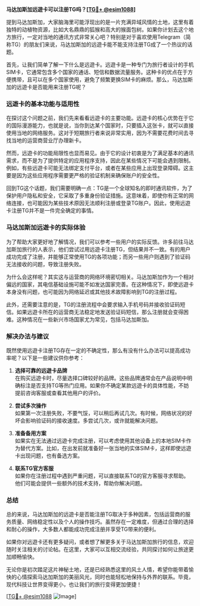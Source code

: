 **马达加斯加远遊卡可以注册TG吗？[[TG💪+ @esim1088](https://t.me/s/esim1088)]**

提到马达加斯加，大家脑海里可能浮现出的是一片充满异域风情的土地，这里有着独特的动植物资源，比如大名鼎鼎的狐猴和高大的猴面包树。如果你计划去这个地方旅行，一定对当地的通讯方式非常关心吧？特别是对于喜欢使用Telegram（简称TG）的朋友们来说，马达加斯加的远遊卡能不能支持注册TG成了一个热议的话题。

首先，让我们简单了解一下什么是远遊卡。远遊卡是一种专门为旅行者设计的手机SIM卡，它通常包含多个国家的通话、短信和数据流量服务。这种卡的优点在于方便携带，且可以在多个国家使用，避免了频繁更换SIM卡的麻烦。那么，马达加斯加的远遊卡是否能用来注册TG呢？

### **远遊卡的基本功能与适用性**

在探讨这个问题之前，我们先来看看远遊卡的主要功能。远遊卡的核心优势在于它的国际漫游能力，也就是说，当你到达某个国家时，只要插入这张卡，就可以直接使用当地的网络服务。这对于短期旅行者来说非常实用，因为不需要花费时间去寻找当地的运营商营业厅办理新卡。

然而，远遊卡的功能局限性也显而易见。由于它的设计初衷是为了满足基本的通讯需求，而不是为了提供特定的应用程序支持，因此在某些情况下可能会遇到限制。例如，有些远遊卡可能无法绑定支付平台，或者在某些应用上出现登录障碍。这主要是因为这些应用程序需要更严格的验证机制来确保账户的安全性。

回到TG这个话题，我们需要明确一点：TG是一个全球知名的即时通讯软件，为了保护用户隐私和安全，它采取了多重身份验证措施。这意味着，即使你有正常的网络连接，也可能因为某些技术原因无法顺利注册或登录TG账户。因此，使用远遊卡注册TG并不是一件完全确定的事情。

### **马达加斯加远遊卡的实际体验**

为了帮助大家更好地了解情况，我们可以参考一些用户的实际反馈。许多前往马达加斯加旅行的人表示，他们尝试过用远遊卡注册TG，但结果并不一致。有的用户成功完成了注册，并能够正常使用TG的各项功能；而另一些用户则遇到了验证码无法接收的问题，导致注册失败。

为什么会这样呢？其实这与运营商的网络环境密切相关。马达加斯加作为一个相对偏远的国家，其电信基础设施可能不如发达国家完善。在这种情况下，即使远遊卡本身没有问题，也可能因为网络延迟或其他技术故障影响到TG的注册过程。

此外，还需要注意的是，TG的注册流程中会要求输入手机号码并接收验证码短信。如果远遊卡所在的运营商无法稳定地发送验证码短信，那么注册就会变得困难。这种情况在一些新兴市场国家尤为常见，包括马达加斯加。

### **解决办法与建议**

既然使用远遊卡注册TG存在一定的不确定性，那么有没有什么办法可以提高成功率呢？以下是一些建议供你参考：

1. **选择可靠的远遊卡品牌**  
   在购买远遊卡时，尽量选择口碑较好的品牌。这些品牌通常会在产品说明中明确标注是否支持TG等热门应用。如果你不确定某款远遊卡的具体性能，不妨提前咨询客服或查看其他用户的评价。

2. **尝试多次操作**  
   如果第一次注册失败，不要气馁，可以稍后再试几次。有时候，网络状况的好坏会影响验证码的接收速度。多尝试几次，或许就能解决问题。

3. **准备备用方案**  
   如果实在无法通过远遊卡完成注册，可以考虑使用其他设备上的本地SIM卡作为替代方案。比如，在出发前就准备好一张当地的实体SIM卡，这样即使远遊卡出现问题，也有备选方案。

4. **联系TG官方客服**  
   如果你在注册过程中遇到严重问题，可以直接联系TG的官方客服寻求帮助。他们可能会提供一些额外的技术支持，帮助你解决问题。

### **总结**

总的来说，马达加斯加的远遊卡是否能注册TG取决于多种因素，包括运营商的服务质量、网络稳定性以及个人的操作技巧。虽然存在一定难度，但通过合理的选择和耐心的操作，大多数人都能成功完成注册并享受TG带来的便利。

如果你对远遊卡还有更多疑问，或者想了解更多关于马达加斯加旅行的信息，欢迎随时关注相关的讨论帖。在这里，大家可以互相交流经验，共同探讨如何让旅途更加顺畅愉快。

无论你是初次踏足这片神秘土地，还是已经熟悉这里的风土人情，希望你能带着愉快的心情探索马达加斯加的美丽风光，同时也能轻松地保持与外界的联系。毕竟，现代科技让世界变得更小，也让我们的旅行变得更加便捷！

[[TG💪+ @esim1088](https://t.me/s/esim1088) ![Image](https://i.postimg.cc/4NQfJmqS/Snipaste-2025-05-13-00-14-12.png)]
